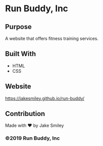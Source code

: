 # Run Buddy, Inc

## Purpose
A website that offers fitness training services. 

## Built With
* HTML
* CSS

## Website
https://jakesmiley.github.io/run-buddy/

## Contribution
Made with ❤️ by Jake Smiley

### ©️2019 Run Buddy, Inc
